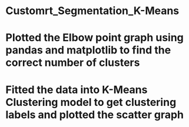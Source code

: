 # Customrt_Segmentation_K-Means
# Plotted the Elbow point graph using pandas and matplotlib to find the correct number of clusters        
# Fitted the data into K-Means Clustering model to get clustering labels and plotted the scatter graph
